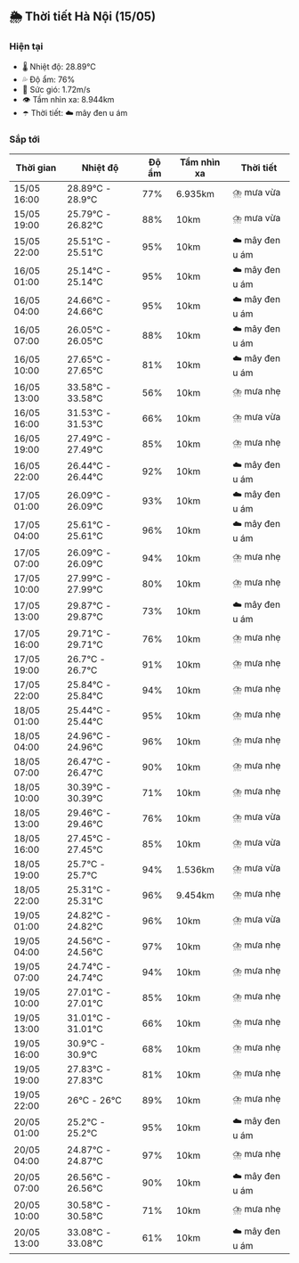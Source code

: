 ## 🌦️ Thời tiết Hà Nội (15/05)

### Hiện tại

- 🌡️ Nhiệt độ: 28.89℃
- 💦 Độ ẩm: 76%
- 💨 Sức gió: 1.72m/s
- 👁️ Tầm nhìn xa: 8.944km
- ☂️ Thời tiết: ☁️ mây đen u ám

### Sắp tới

| Thời gian | Nhiệt độ | Độ ẩm | Tầm nhìn xa | Thời tiết |
| --- | --- | --- | --- | --- |
| 15/05 16:00 | 28.89℃ - 28.9℃ | 77% | 6.935km | ⛈️ mưa vừa |
| 15/05 19:00 | 25.79℃ - 26.82℃ | 88% | 10km | ⛈️ mưa vừa |
| 15/05 22:00 | 25.51℃ - 25.51℃ | 95% | 10km | ☁️ mây đen u ám |
| 16/05 01:00 | 25.14℃ - 25.14℃ | 95% | 10km | ☁️ mây đen u ám |
| 16/05 04:00 | 24.66℃ - 24.66℃ | 95% | 10km | ☁️ mây đen u ám |
| 16/05 07:00 | 26.05℃ - 26.05℃ | 88% | 10km | ☁️ mây đen u ám |
| 16/05 10:00 | 27.65℃ - 27.65℃ | 81% | 10km | ☁️ mây đen u ám |
| 16/05 13:00 | 33.58℃ - 33.58℃ | 56% | 10km | ⛈️ mưa nhẹ |
| 16/05 16:00 | 31.53℃ - 31.53℃ | 66% | 10km | ⛈️ mưa vừa |
| 16/05 19:00 | 27.49℃ - 27.49℃ | 85% | 10km | ⛈️ mưa nhẹ |
| 16/05 22:00 | 26.44℃ - 26.44℃ | 92% | 10km | ☁️ mây đen u ám |
| 17/05 01:00 | 26.09℃ - 26.09℃ | 93% | 10km | ☁️ mây đen u ám |
| 17/05 04:00 | 25.61℃ - 25.61℃ | 96% | 10km | ☁️ mây đen u ám |
| 17/05 07:00 | 26.09℃ - 26.09℃ | 94% | 10km | ⛈️ mưa nhẹ |
| 17/05 10:00 | 27.99℃ - 27.99℃ | 80% | 10km | ⛈️ mưa nhẹ |
| 17/05 13:00 | 29.87℃ - 29.87℃ | 73% | 10km | ☁️ mây đen u ám |
| 17/05 16:00 | 29.71℃ - 29.71℃ | 76% | 10km | ⛈️ mưa nhẹ |
| 17/05 19:00 | 26.7℃ - 26.7℃ | 91% | 10km | ⛈️ mưa nhẹ |
| 17/05 22:00 | 25.84℃ - 25.84℃ | 94% | 10km | ⛈️ mưa nhẹ |
| 18/05 01:00 | 25.44℃ - 25.44℃ | 95% | 10km | ⛈️ mưa nhẹ |
| 18/05 04:00 | 24.96℃ - 24.96℃ | 96% | 10km | ⛈️ mưa nhẹ |
| 18/05 07:00 | 26.47℃ - 26.47℃ | 90% | 10km | ⛈️ mưa nhẹ |
| 18/05 10:00 | 30.39℃ - 30.39℃ | 71% | 10km | ⛈️ mưa nhẹ |
| 18/05 13:00 | 29.46℃ - 29.46℃ | 76% | 10km | ⛈️ mưa vừa |
| 18/05 16:00 | 27.45℃ - 27.45℃ | 85% | 10km | ⛈️ mưa vừa |
| 18/05 19:00 | 25.7℃ - 25.7℃ | 94% | 1.536km | ⛈️ mưa vừa |
| 18/05 22:00 | 25.31℃ - 25.31℃ | 96% | 9.454km | ⛈️ mưa nhẹ |
| 19/05 01:00 | 24.82℃ - 24.82℃ | 96% | 10km | ⛈️ mưa vừa |
| 19/05 04:00 | 24.56℃ - 24.56℃ | 97% | 10km | ⛈️ mưa nhẹ |
| 19/05 07:00 | 24.74℃ - 24.74℃ | 94% | 10km | ⛈️ mưa nhẹ |
| 19/05 10:00 | 27.01℃ - 27.01℃ | 85% | 10km | ⛈️ mưa nhẹ |
| 19/05 13:00 | 31.01℃ - 31.01℃ | 66% | 10km | ⛈️ mưa nhẹ |
| 19/05 16:00 | 30.9℃ - 30.9℃ | 68% | 10km | ⛈️ mưa nhẹ |
| 19/05 19:00 | 27.83℃ - 27.83℃ | 81% | 10km | ⛈️ mưa nhẹ |
| 19/05 22:00 | 26℃ - 26℃ | 89% | 10km | ⛈️ mưa nhẹ |
| 20/05 01:00 | 25.2℃ - 25.2℃ | 95% | 10km | ☁️ mây đen u ám |
| 20/05 04:00 | 24.87℃ - 24.87℃ | 97% | 10km | ⛈️ mưa nhẹ |
| 20/05 07:00 | 26.56℃ - 26.56℃ | 90% | 10km | ☁️ mây đen u ám |
| 20/05 10:00 | 30.58℃ - 30.58℃ | 71% | 10km | ⛈️ mưa nhẹ |
| 20/05 13:00 | 33.08℃ - 33.08℃ | 61% | 10km | ☁️ mây đen u ám |
